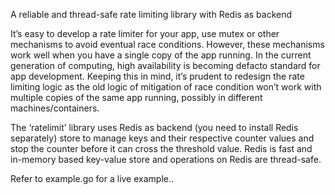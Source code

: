 A reliable and thread-safe rate limiting library with Redis as backend


It’s easy to develop a rate limiter for your app, use mutex or other mechanisms to avoid eventual race conditions. However, these mechanisms work well when you have a single copy of the app running. In the current generation of computing, high availability is becoming defacto standard for app development. Keeping this in mind, it’s prudent to redesign the rate limiting logic as the old logic of mitigation of race condition won’t work with multiple copies of the same app running, possibly in different machines/containers.

The ‘ratelimit’ library uses Redis as backend (you need to install Redis separately) store to manage keys and their respective counter values and stop the counter before it can cross the threshold value. Redis is fast and in-memory based key-value store and operations on Redis are thread-safe.

Refer to example.go for a live example..

